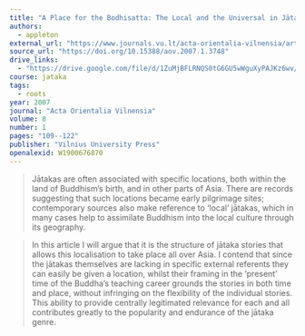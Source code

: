 ```yaml
---
title: "A Place for the Bodhisatta: The Local and the Universal in Jātaka Stories"
authors:
  - appleton
external_url: "https://www.journals.vu.lt/acta-orientalia-vilnensia/article/download/3748/5210"
source_url: "https://doi.org/10.15388/aov.2007.1.3748"
drive_links:
  - "https://drive.google.com/file/d/1ZuMjBFLRNQS0tG6GU5wWguXyPAJKz6wv/view?usp=drivesdk"
course: jataka
tags:
  - roots
year: 2007
journal: "Acta Orientalia Vilnensia"
volume: 8
number: 1
pages: "109--122"
publisher: "Vilnius University Press"
openalexid: W1900676870
---
```


> Jātakas are often associated with specific locations, both within the land of Buddhism’s birth, and in other parts of Asia.
> There are records suggesting that such locations became early pilgrimage sites; contemporary sources also make reference to ‘local’ jātakas, which in many cases help to assimilate Buddhism into the local culture through its geography.

> In this article I will argue that it is the structure of jātaka stories that allows this localisation to take place all over Asia.
> I contend that since the jātakas themselves are lacking in specific external referents they can easily be given a location, whilst their framing in the ‘present’ time of the Buddha’s teaching career grounds the stories in both time and place, without infringing on the flexibility of the individual stories.
> This ability to provide centrally legitimated relevance for each and all contributes greatly to the popularity and endurance of the jātaka genre.
